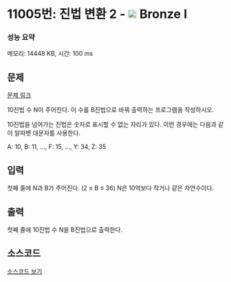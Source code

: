 # 11005번: 진법 변환 2 - <img src="https://static.solved.ac/tier_small/5.svg" style="height:20px" /> Bronze I

<!-- performance -->
### 성능 요약
메모리: 14448 KB, 시간: 100 ms
<!-- end -->

## 문제

[문제 링크](https://boj.kr/11005)

<p>10진법 수 N이 주어진다. 이 수를 B진법으로 바꿔 출력하는 프로그램을 작성하시오.</p>

<p>10진법을 넘어가는 진법은 숫자로 표시할 수 없는 자리가 있다. 이런 경우에는 다음과 같이 알파벳 대문자를 사용한다.</p>

<p>A: 10, B: 11, ..., F: 15, ..., Y: 34, Z: 35</p>

## 입력

<p>첫째 줄에 N과 B가 주어진다. (2 ≤ B ≤ 36) N은 10억보다 작거나 같은 자연수이다.</p>

## 출력

<p>첫째 줄에 10진법 수 N을 B진법으로 출력한다.</p>

## 소스코드

[소스코드 보기](Main.java)